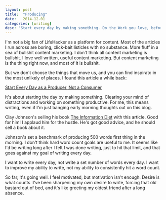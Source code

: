```yaml
---
layout: post
title:  "Producing"
date:   2014-12-01
categories: [writing]
desc: "Start every day by making something. Do the Work you love, before checking Twitter, before checking your email, before you look at Facebook."
---
```


I'm not a big fan of LifeHacker as a platform for content. Most of the articles I run across are boring, click-bait listicles with no substance. More fluff in a sea of bullshit content marketing. I don't think all content marketing is bullshit. I love well written, useful content marketing. But content marketing is the thing right now, and most of it is bullshit.

But we don't choose the things that move us, and you can find inspirato in the most unlikely of places. I found this article a while back:

[Start Every Day as a Producer, Not a Consumer](http://lifehacker.com/5887345/start-every-day-as-a-producer-not-a-consumer)

It's about starting the day by making something. Clearing your mind of distractions and working on something productive. For me, this means writing, even if I'm just banging early morning thoughts out on this blog.

Clay Johnson's selling his book [The Information Diet](http://www.informationdiet.com/blog/read/500-words-before-8am) with this article. Good for him! I applaud him for the hustle. He's got good advice, and he should sell a book about it.

Johnson's set a benchmark of producing 500 words first thing in the morning. I don't think hard word count goals are useful to me. It seems like I'd be writing long after I felt I was done writing, just to hit that limit, and that goes against my goal of writing every day.

I want to write every day, not write a set number of words every day. I want to improve my ability to write, not my ability to consistently hit a word count.

So far, it's going well. I feel motivated, but motivation isn't enough. Desire is what counts. I've been sharpening my own desire to write, forcing that old bastard out of bed, and it's like greeting my oldest friend after a long absence.
